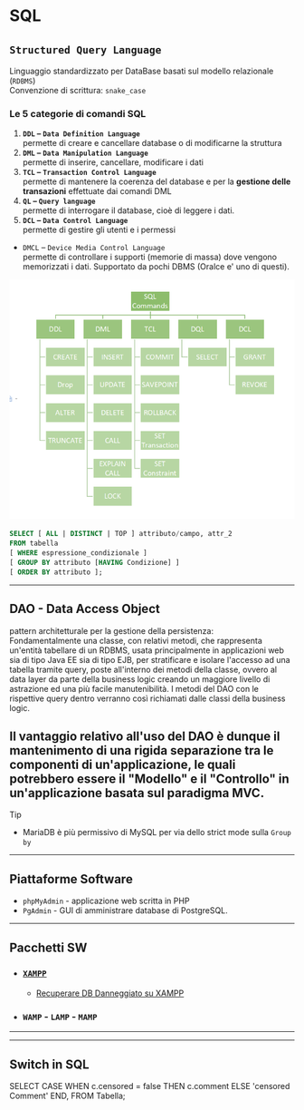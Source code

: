 # SQL
## `Structured Query Language`  
Linguaggio standardizzato per DataBase basati sul modello relazionale (`RDBMS`)  
Convenzione di scrittura: `snake_case`

### Le 5 categorie di comandi SQL
1. **`DDL` – `Data Definition Language`**  
    permette di creare e cancellare database o di modificarne la struttura
1. **`DML` – `Data Manipulation Language`**  
    permette di inserire, cancellare, modificare i dati
1. **`TCL` – `Transaction Control Language`**  
    permette di mantenere la coerenza del database e per la **gestione delle transazioni** effettuate dai comandi DML
1. **`QL` – `Query language`**  
    permette di interrogare il database, cioè di leggere i dati.
1. **`DCL` – `Data Control Language`**  
    permette di gestire gli utenti e i permessi
- `DMCL` – `Device Media Control Language`  
    permette di controllare i supporti (memorie di massa) dove vengono memorizzati i dati. Supportato da pochi DBMS (Oralce e' uno di questi).

![SQLcommands](../SQLcommands.png)

```sql
SELECT [ ALL | DISTINCT | TOP ] attributo/campo, attr_2
FROM tabella
[ WHERE espressione_condizionale ]
[ GROUP BY attributo [HAVING Condizione] ]
[ ORDER BY attributo ];
```
---
## DAO - Data Access Object
pattern architetturale per la gestione della persistenza:  
Fondamentalmente una classe, con relativi metodi, che rappresenta un'entità tabellare di un RDBMS, usata principalmente in applicazioni web sia di tipo Java EE sia di tipo EJB, per stratificare e isolare l'accesso ad una tabella tramite query, poste all'interno dei metodi della classe, ovvero al data layer da parte della business logic creando un maggiore livello di astrazione ed una più facile manutenibilità. I metodi del DAO con le rispettive query dentro verranno così richiamati dalle classi della business logic.

Il vantaggio relativo all'uso del DAO è dunque il mantenimento di una rigida separazione tra le componenti di un'applicazione, le quali potrebbero essere il "Modello" e il "Controllo" in un'applicazione basata sul paradigma MVC. 
---
Tip
- MariaDB è più permissivo di MySQL per via dello strict mode sulla `Group by`

---
## Piattaforme Software
- `phpMyAdmin` - applicazione web scritta in PHP
- `PgAdmin` - GUI di amministrare database di PostgreSQL.

---
## Pacchetti SW
- ### [`XAMPP`](../xampp/ReadMe.md)
    - [Recuperare DB Danneggiato su XAMPP](../xampp/xampp_Recuperare_DB_danneggiato.md)
- ### `WAMP` - `LAMP` - `MAMP`

---
---
## Switch in SQL
SELECT  CASE  WHEN c.censored = false THEN c.comment  ELSE 'censored Comment'  END, 
FROM Tabella;